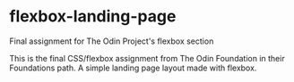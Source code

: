 # flexbox-landing-page
Final assignment for The Odin Project's flexbox section

 This is the final CSS/flexbox assignment from The Odin Foundation in their Foundations path. A simple landing page layout made with flexbox.
